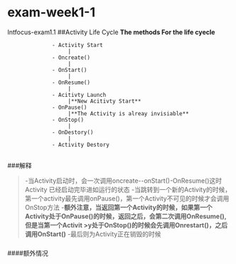 # exam-week1-1
Intfocus-exam1.1
##Activity Life Cycle
**The methods For the life cyecle**

                  - Activity Start
                       |
                  - Oncreate()
                       |
                  - OnStart()
                       |
                  - OnResume()
                       |
                  - Acitivty Launch
                       |**New Acitivty Start**
                  - OnPause()
                       |**The Activity is alreay invisiable**
                  - OnStop()
                       |
                  - OnDestory()
                       |
                  - Activity Destory
                  
##
###解释
   >-当Activity启动时，会一次调用oncreate--onStart()-OnResume()这时Activity 已经启动完毕进如运行的状态
   >-当跳转到一个新的Activity的时候，第一个activity最先调用onPause()，第一个Activity不可见的时候才会调用OnStop方法
   >-**额外注意，当返回第一个Activity的时候，如果第一个Activity处于OnPause()的时候，返回之后，会第二次调用OnResume(),但是当第一个Activit >y处于OnStop()的时候会先调用Onrestart()，之后调用OnStart()**
   >-最后则为Activity正在销毁的时候
###


####额外情况
####
